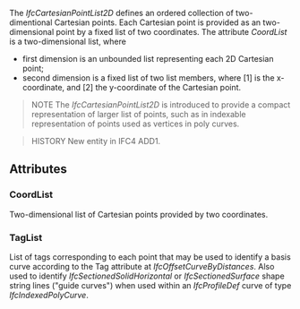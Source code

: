 The _IfcCartesianPointList2D_ defines an ordered collection of two-dimentional Cartesian points. Each Cartesian point is provided as an two-dimensional point by a fixed list of two coordinates. The attribute _CoordList_ is a two-dimensional list, where

<!-- end of short definition -->


* first dimension is an unbounded list representing each 2D Cartesian point;
* second dimension is a fixed list of two list members, where [1] is the x-coordinate, and [2] the y-coordinate of the Cartesian point.

> NOTE The _IfcCartesianPointList2D_ is introduced to provide a compact representation of larger list of points, such as in indexable representation of points used as vertices in poly curves.

> HISTORY New entity in IFC4 ADD1.

## Attributes

### CoordList
Two-dimensional list of Cartesian points provided by two coordinates.

### TagList
List of tags corresponding to each point that may be used to identify a basis curve according to the Tag attribute at _IfcOffsetCurveByDistances_. Also used to identify _IfcSectionedSolidHorizontal_ or _IfcSectionedSurface_ shape string lines ("guide curves") when used within an _IfcProfileDef_ curve of type _IfcIndexedPolyCurve_.
